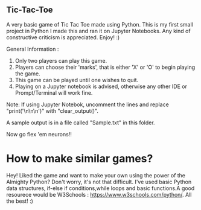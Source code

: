 ## Tic-Tac-Toe
A very basic game of Tic Tac Toe made using Python. This is my first small project in Python I made this and ran it on Jupyter Notebooks. Any kind of constructive criticism is appreciated. Enjoy! :)

General Information :
1. Only two players can play this game.
2. Players can choose their 'marks', that is either 'X' or 'O' to begin playing the game.
3. This game can be played until one wishes to quit.
4. Playing on a Jupyter notebook is advised, otherwise any other IDE or Prompt/Terminal will work fine.

Note: If using Jupyter Notebok, uncomment the lines and replace "print('\n\n\n')" with "clear_output()".

A sample output is in a file called "Sample.txt" in this folder.

Now go flex 'em neurons!!

# How to make similar games?
Hey! Liked the game and want to make your own using the power of the Almighty Python?
Don't worry, it's not that difficult. I've used basic Python data structures, if-else if conditions,while loops and basic functions.A good resourece would be W3Schools : https://www.w3schools.com/python/.
All the best! :)
